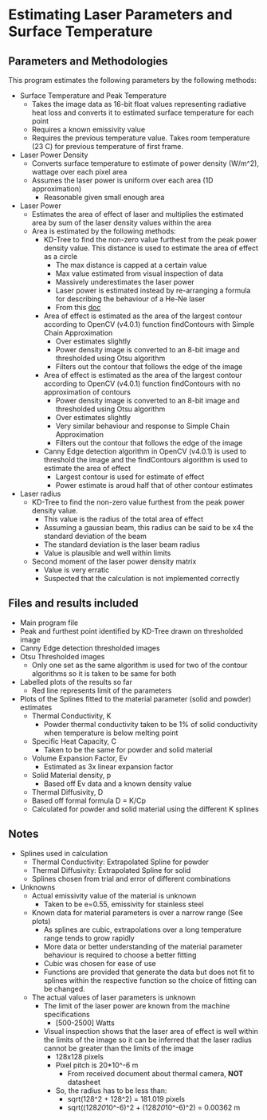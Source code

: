 # Estimating Laser Parameters and Surface Temperature
## Parameters and Methodologies
This program estimates the following parameters by the following methods:
  * Surface Temperature and Peak Temperature
      * Takes the image data as 16-bit float values representing radiative heat loss and converts it to estimated surface
      temperature for each point
      * Requires a known emissivity value
      * Requires the previous temperature value. Takes room temperature (23 C) for previous temperature of first frame.
  * Laser Power Density
      * Converts surface temperature to estimate of power density (W/m^2), wattage over each pixel area
      * Assumes the laser power is uniform over each area (1D approximation)
        * Reasonable given small enough area
  * Laser Power
      * Estimates the area of effect of laser and multiplies the estimated area by sum of the laser density values within the area
      * Area is estimated by the following methods:
        * KD-Tree to find the non-zero value furthest from the peak power density value. This distance is used to estimate the area
          of effect as a circle
          * The max distance is capped at a certain value
          * Max value estimated from visual inspection of data
          * Massively underestimates the laser power
          * Laser power is estimated instead by re-arranging a formula for describing the behaviour of a He-Ne laser
           * From this [doc](https://web.pa.msu.edu/courses/2010fall/phy431/PostNotes/PHY431-Notes-GaussianBeamOptics.pdf)
        * Area of effect is estimated as the area of the largest contour according to OpenCV (v4.0.1) function findContours with 
          Simple Chain Approximation
          * Over estimates slightly
          * Power density image is converted to an 8-bit image and thresholded using Otsu algorithm
          * Filters out the contour that follows the edge of the image
        * Area of effect is estimated as the area of the largest contour according to OpenCV (v4.0.1) function findContours with 
          no approximation of contours
          * Power density image is converted to an 8-bit image and thresholded using Otsu algorithm
          * Over estimates slightly
          * Very similar behaviour and response to Simple Chain Approximation
          * Filters out the contour that follows the edge of the image
        * Canny Edge detection algorithm in OpenCV (v4.0.1) is used to threshold the image and the findContours algorithm is used
          to estimate the area of effect
          * Largest contour is used for estimate of effect
          * Power estimate is aroud half that of other contour estimates
  * Laser radius
      * KD-Tree to find the non-zero value furthest from the peak power density value.
          * This value is the radius of the total area of effect
          * Assuming a gaussian beam, this radius can be said to be x4 the standard deviation of the beam
          * The standard deviation is the laser beam radius
          * Value is plausible and well within limits
      * Second moment of the laser power density matrix
          * Value is very erratic
          * Suspected that the calculation is not implemented correctly
          
## Files and results included
* Main program file
* Peak and furthest point identified by KD-Tree drawn on thresholded image
* Canny Edge detection thresholded images
* Otsu Thresholded images
  * Only one set as the same algorithm is used for two of the contour algorithms so it is taken to be same for both
* Labelled plots of the results so far
  * Red line represents limit of the parameters
* Plots of the Splines fitted to the material parameter (solid and powder) estimates
  * Thermal Conductivity, K
    * Powder thermal conductivity taken to be 1% of solid conductivity when temperature is below melting point
  * Specific Heat Capacity, C
    * Taken to be the same for powder and solid material
  * Volume Expansion Factor, Ev
    * Estimated as 3x linear expansion factor
  * Solid Material density, p
    * Based off Ev data and a known density value
   * Thermal Diffusivity, D
    * Based off formal formula D = K/Cp
    * Calculated for powder and solid material using the different K splines
    
## Notes
* Splines used in calculation
  * Thermal Conductivity: Extrapolated Spline for powder
  * Thermal Diffusivity: Extrapolated Spline for solid
  * Splines chosen from trial and error of different combinations
* Unknowns
  * Actual emissivity value of the material is unknown
    * Taken to be e=0.55, emissivity for stainless steel
  * Known data for material parameters is over a narrow range (See plots)
    * As splines are cubic, extrapolations over a long temperature range tends to grow rapidly
    * More data or better understanding of the material parameter behaviour is required to choose a better fitting
    * Cubic was chosen for ease of use
    * Functions are provided that generate the data but does not fit to splines within the respective function so 
      the choice of fitting can be changed.
  * The actual values of laser parameters is unknown
    * The limit of the laser power are known from the machine specifications
      * [500-2500] Watts
    * Visual inspection shows that the laser area of effect is well within the limits of the image so it can be inferred
      that the laser radius cannot be greater than the limits of the image
      * 128x128 pixels
      * Pixel pitch is 20*10^-6 m
        * From received document about thermal camera, **NOT** datasheet
      * So, the radius has to be less than:
        * sqrt(128^2 + 128^2) = 181.019 pixels
        * sqrt((128*20*10^-6)^2 + (128*20*10^-6)^2) = 0.00362 m
  
